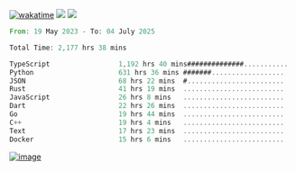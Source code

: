 [![wakatime](https://wakatime.com/badge/user/00eead22-fb14-4dd0-ab8a-3625cafbd50d.svg)](https://wakatime.com/@00eead22-fb14-4dd0-ab8a-3625cafbd50d)
![](https://komarev.com/ghpvc/?username=flatypus)
![](https://pixel.flatypus.me/flatypus?type=tracker)
<!--START_SECTION:waka-->

```rust
From: 19 May 2023 - To: 04 July 2025

Total Time: 2,177 hrs 38 mins

TypeScript                 1,192 hrs 40 mins##############...........   54.44 %
Python                     631 hrs 36 mins #######..................   28.83 %
JSON                       68 hrs 22 mins  #........................   03.12 %
Rust                       41 hrs 19 mins  .........................   01.89 %
JavaScript                 26 hrs 8 mins   .........................   01.19 %
Dart                       22 hrs 26 mins  .........................   01.02 %
Go                         19 hrs 44 mins  .........................   00.90 %
C++                        19 hrs 4 mins   .........................   00.87 %
Text                       17 hrs 23 mins  .........................   00.79 %
Docker                     15 hrs 6 mins   .........................   00.69 %
```

<!--END_SECTION:waka-->
[<img alt="image" src="https://github.com/flatypus/flatypus/assets/68029599/0a302dc1-501c-43a0-ae8d-37ec4817f3bd">](https://flatypus.me)

